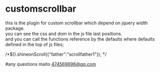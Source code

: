 # customscrollbar
this is the plugin for custom scrollbar  which depend on jquery width package.<Br>
you can see the css and dom in the js file last positions.
<br>
and you can call the functions reference by the defaults where defaults defined in the top of js files;

/*$().shineonScroll({"father":"scrollfather1"}); */

#any questions maito 474569696@qq.com
